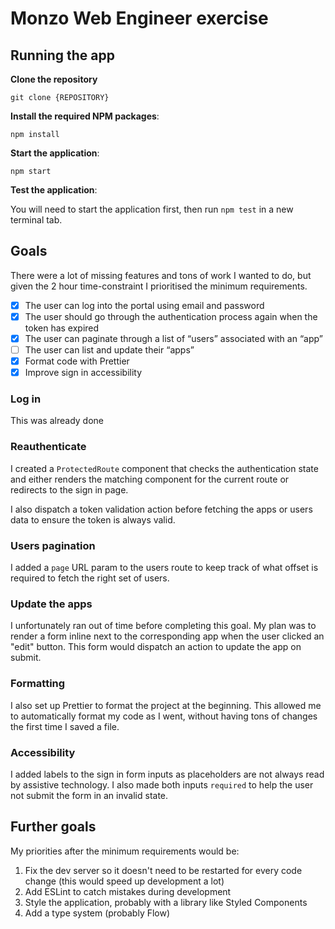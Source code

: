 # Monzo Web Engineer exercise

## Running the app

**Clone the repository**

`git clone {REPOSITORY}`

**Install the required NPM packages**:

`npm install`

**Start the application**:

`npm start`

**Test the application**:

You will need to start the application first, then run `npm test` in a new terminal tab.

## Goals

There were a lot of missing features and tons of work I wanted to do, but given the 2 hour time-constraint I prioritised the minimum requirements.

-   [x] The user can log into the portal using email and password
-   [x] The user should go through the authentication process again when the token has expired
-   [x] The user can paginate through a list of “users” associated with an “app”
-   [ ] The user can list and update their “apps”
-   [x] Format code with Prettier
-   [x] Improve sign in accessibility

### Log in

This was already done

### Reauthenticate

I created a `ProtectedRoute` component that checks the authentication state and either renders the matching component for the current route or redirects to the sign in page.

I also dispatch a token validation action before fetching the apps or users data to ensure the token is always valid.

### Users pagination

I added a `page` URL param to the users route to keep track of what offset is required to fetch the right set of users.

### Update the apps

I unfortunately ran out of time before completing this goal. My plan was to render a form inline next to the corresponding app when the user clicked an "edit" button. This form would dispatch an action to update the app on submit.

### Formatting

I also set up Prettier to format the project at the beginning. This allowed me to automatically format my code as I went, without having tons of changes the first time I saved a file.

### Accessibility

I added labels to the sign in form inputs as placeholders are not always read by assistive technology. I also made both inputs `required` to help the user not submit the form in an invalid state.

## Further goals

My priorities after the minimum requirements would be:

1. Fix the dev server so it doesn't need to be restarted for every code change (this would speed up development a lot)
1. Add ESLint to catch mistakes during development
1. Style the application, probably with a library like Styled Components
1. Add a type system (probably Flow)
